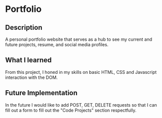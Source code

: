 # Portfolio
## Description
A personal portfolio website that serves as a hub to see my current and future projects, resume, and social media profiles.

## What I learned
From this project, I honed in my skills on basic HTML, CSS and Javascript interaction with the DOM. 

## Future Implementation
In the future I would like to add POST, GET, DELETE requests so that I can fill out a form to fill out the "Code Projects" section respectfully.
